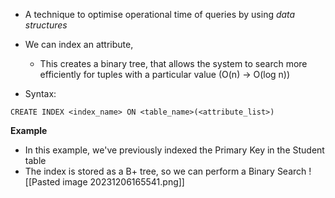 - A technique to optimise operational time of queries by using *data structures*

- We can index an attribute,
	- This creates a binary tree, that allows the system to search more efficiently for tuples with a particular value (O(n) -> O(log n))

- Syntax:
```
CREATE INDEX <index_name> ON <table_name>(<attribute_list>)
```

**Example**
- In this example, we've previously indexed the Primary Key in the Student table
- The index is stored as a B+ tree, so we can perform a Binary Search
![[Pasted image 20231206165541.png]]
